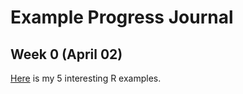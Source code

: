 # Example Progress Journal

## Week 0 (April 02)

[Here](files\IE360_Spring21_Homework0.html) is my 5 interesting R examples.